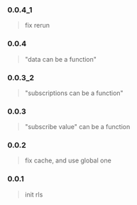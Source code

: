### 0.0.4_1

> fix rerun

### 0.0.4

> "data can be a function"

### 0.0.3_2

> "subscriptions can be a function"

### 0.0.3

> "subscribe value" can be a function

### 0.0.2

> fix cache, and use global one

### 0.0.1

> init rls

